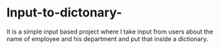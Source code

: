 # Input-to-dictonary-
It is a simple input based project where I take input from users about the name of employee and his department and put that inside a dictionary.
